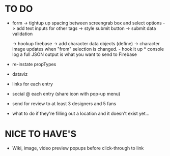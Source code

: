 # TO DO
* form
	-> tightup up spacing between screengrab box and select options
	-> add text inputs for other tags
	-> style submit button
	-> submit data validation

	-> hookup firebase
	-> add character data objects (define)
	-> character image updates when "from" selection is changed.
		- hook it up
			* console log a full JSON output is what you want to send to Firebase
	

* re-instate propTypes

* dataviz

* links for each entry

* social @ each entry (share icon with pop-up menu)

* send for review to at least 3 designers and 5 fans

* what to do if they're filling out a location and it doesn't exist yet...

# NICE TO HAVE'S
* Wiki, image, video preview popups before click-through to link